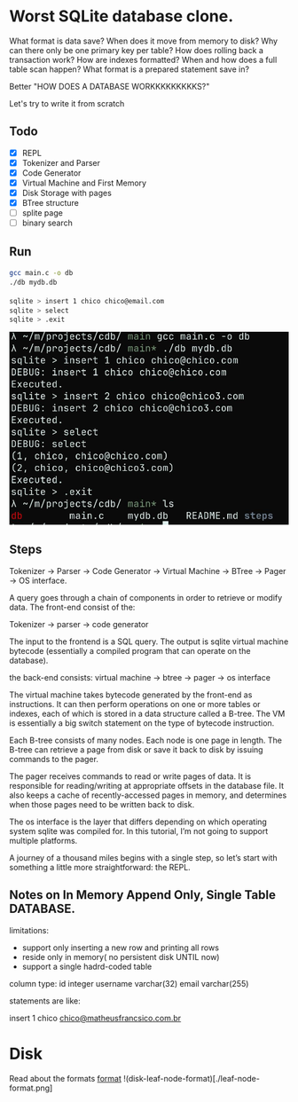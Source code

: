 # Worst SQLite database clone.

What format is data save? 
When does it move from memory to disk?
Why can there only be one primary key per table?
How does rolling back a transaction work?
How are indexes formatted?
When and how does a full table scan happen?
What format is a prepared statement save in?

Better "HOW DOES A DATABASE WORKKKKKKKKKS?"

Let's try to write it from scratch


## Todo
- [x] REPL
- [x] Tokenizer and Parser
- [x] Code Generator 
- [x] Virtual Machine and First Memory
- [x] Disk Storage with pages
- [x] BTree structure
- [ ] splite page
- [ ] binary search

## Run
```bash
gcc main.c -o db
./db mydb.db

sqlite > insert 1 chico chico@email.com
sqlite > select
sqlite > .exit
```

![test](./img.jpeg)

## Steps

Tokenizer -> Parser -> Code Generator -> Virtual Machine -> BTree -> Pager -> OS interface.

A query goes through a chain of components in order to retrieve or modify data.
The front-end consist of the:

Tokenizer -> parser -> code generator

The input to the frontend is a SQL query. The output is sqlite virtual machine 
bytecode (essentially a compiled program that can operate on the database).

the back-end consists:
virtual machine -> btree -> pager -> os interface

The virtual machine takes bytecode generated by the 
front-end as instructions. It can then perform operations on
one or more tables or indexes, each of which is stored in 
a data structure called a B-tree. The VM is essentially a 
big switch statement on the type of bytecode instruction.

Each B-tree consists of many nodes. Each node is one page 
in length. The B-tree can retrieve a page from disk or save 
it back to disk by issuing commands to the pager.

The pager receives commands to read or write pages of data. 
It is responsible for reading/writing at appropriate offsets 
in the database file. It also keeps a cache of recently-accessed
pages in memory, and determines when those pages need to be 
written back to disk.

The os interface is the layer that differs depending on which 
operating system sqlite was compiled for. In this tutorial, 
I’m not going to support multiple platforms.

A journey of a thousand miles begins with a single step, 
so let’s start with something a little more straightforward:
the REPL.

## Notes on In Memory Append Only, Single Table DATABASE.

limitations:
- support only inserting a new row and printing all rows
- reside only in memory( no persistent disk UNTIL now)
- support a single hadrd-coded table


column type:
id       integer
username varchar(32)
email    varchar(255)

statements are like:

insert 1 chico chico@matheusfrancsico.com.br


# Disk 

Read about the formats [format](./notes/formats.md)
!(disk-leaf-node-format)[./leaf-node-format.png]





